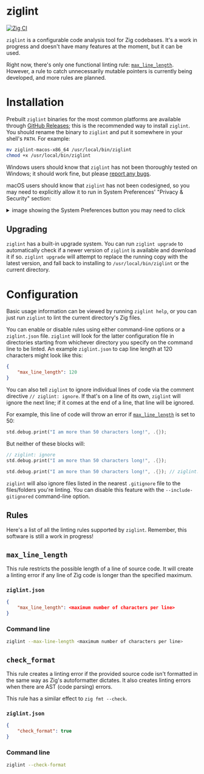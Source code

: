 # ziglint
[![Zig CI](https://github.com/AnnikaCodes/ziglint/actions/workflows/ci.yml/badge.svg)](https://github.com/AnnikaCodes/ziglint/actions/workflows/ci.yml)

`ziglint` is a configurable code analysis tool for Zig codebases. It's a work in progress and doesn't have many features at the moment, but it can be used.

Right now, there's only one functional linting rule: [`max_line_length`](#max_line_length). However, a rule to catch unnecessarily mutable pointers is currently being developed, and more rules are planned.

# Installation
Prebuilt `ziglint` binaries for the most common platforms are available through [GitHub Releases](https://github.com/AnnikaCodes/ziglint/releases/latest); this is the recommended way to install `ziglint`.
You should rename the binary to `ziglint` and put it somewhere in your shell's `PATH`. For example:
```bash
mv ziglint-macos-x86_64 /usr/local/bin/ziglint
chmod +x /usr/local/bin/ziglint
```

Windows users should know that `ziglint` has not been thoroughly tested on Windows; it should work fine, but please [report any bugs](https://github.com/AnnikaCodes/ziglint/issues/new).

macOS users should know that `ziglint` has not been codesigned, so you may need to explicitly allow it to run in System Preferences' "Privacy & Security" section: <details>
    <summary>image showing the System Preferences button you may need to click</summary>
    ![image](https://github.com/AnnikaCodes/ziglint/assets/56906084/a2914cba-9356-4eaa-a3d3-37ee816a5d74)
</details>


## Upgrading
`ziglint` has a built-in upgrade system.
You can run `ziglint upgrade` to automatically check if a newer version of `ziglint` is available and download it if so.
`ziglint upgrade` will attempt to replace the running copy with the latest version, and fall back to installing to `/usr/local/bin/ziglint` or the current directory.

# Configuration
Basic usage information can be viewed by running `ziglint help`, or you can just run `ziglint` to lint the current directory's Zig files.

You can enable or disable rules using either command-line options or a `ziglint.json` file. `ziglint` will look for the latter configuration file in directories starting from whichever directory you specify on the command line to be linted. An example `ziglint.json` to cap line length at 120 characters might look like this:
```json
{
    "max_line_length": 120
}
```

You can also tell `ziglint` to ignore individual lines of code via the comment directive `// ziglint: ignore`. If that's on a line of its own, `ziglint` will ignore the next line; if it comes at the end of a line, that line will be ignored.

For example, this line of code will throw an error if [`max_line_length`](#max_line_length) is set to 50:
```rust
std.debug.print("I am more than 50 characters long!", .{});
```
But neither of these blocks will:
```rust
// ziglint: ignore
std.debug.print("I am more than 50 characters long!", .{});
```
```rust
std.debug.print("I am more than 50 characters long!", .{}); // ziglint: ignore
```

`ziglint` will also ignore files listed in the nearest `.gitignore` file to the files/folders you're linting.
You can disable this feature with the `--include-gitignored` command-line option.
## Rules
Here's a list of all the linting rules supported by `ziglint`. Remember, this software is still a work in progress!
## `max_line_length`
This rule restricts the possible length of a line of source code. It will create a linting error if any line of Zig code is longer than the specified maximum.
### `ziglint.json`
```json
{
    "max_line_length": <maximum number of characters per line>
}
```
### Command line
```bash
ziglint --max-line-length <maximum number of characters per line>
```

## `check_format`
This rule creates a linting error if the provided source code isn't formatted in the same way as Zig's autoformatter dictates. It also creates linting errors when there are AST (code parsing) errors.

This rule has a similar effect to `zig fmt --check`.
### `ziglint.json`
```json
{
    "check_format": true
}
```
### Command line
```bash
ziglint --check-format
```
